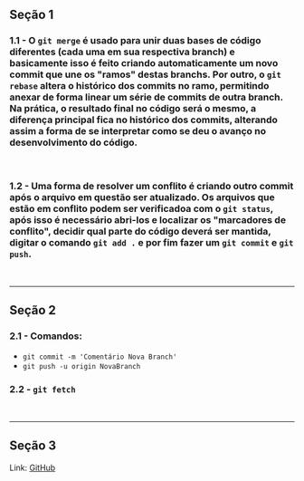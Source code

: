 ## Seção 1  

### 1.1 - O `git merge` é usado para unir duas bases de código diferentes (cada uma em sua respectiva branch) e basicamente isso é feito criando automaticamente um novo commit que une os "ramos" destas branchs. Por outro, o `git rebase` altera o histórico dos commits no ramo, permitindo anexar de forma linear um série de commits de outra branch. Na prática, o resultado final no código será o mesmo, a diferença principal fica no histórico dos commits, alterando assim a forma de se interpretar como se deu o avanço no desenvolvimento do código.  
<br>

### 1.2 - Uma forma de resolver um conflito é criando outro commit após o arquivo em questão ser atualizado. Os arquivos que estão em conflito podem ser verificadoa com o `git status`, após isso é necessário abri-los e localizar os "marcadores de conflito", decidir qual parte do código deverá ser mantida, digitar o comando `git add .` e por fim fazer um `git commit` e `git push`.

<br>   

---

## Seção 2

### 2.1 - Comandos:
- `git commit -m 'Comentário Nova Branch'`
- `git push -u origin NovaBranch`

### 2.2 - `git fetch`


<br>

---

## Seção 3
Link: [GitHub](https://github.com/jrafaelrn/guiaSobrevivenciaProg)
